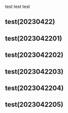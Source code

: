 test
test
test

## test(20230422)
## test(2023042201)
## test(2023042202)
## test(2023042203)
## test(2023042204)
## test(2023042205)
